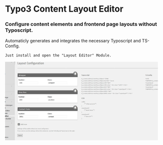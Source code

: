 # Typo3 Content Layout Editor
### Configure content elements and frontend page layouts without Typoscript.

Automaticly generates and integrates the necessary Typoscript and TS-Config.
```
Just install and open the "Layout Editor" Module.
```
![Alt text](screenshot.jpg?raw=true "Screenshot")